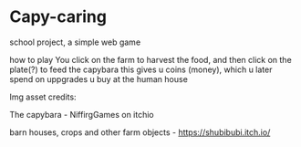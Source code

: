 # Capy-caring
school project, a simple web game

how to play
You click on the farm to harvest the food, and then click on the plate(?) to feed the capybara
this gives u coins (money), which u later spend on uppgrades u buy at the human house

Img asset credits:

The capybara - NiffirgGames on itchio 

barn houses, crops and other farm objects - https://shubibubi.itch.io/
